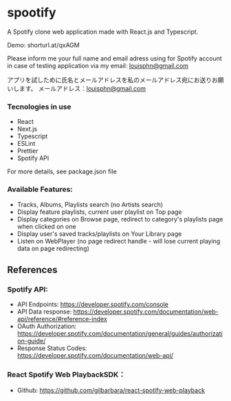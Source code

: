 # spootify

A Spotify clone web application made with React.js and Typescript.

Demo: shorturl.at/qxAGM

Please inform me your full name and email adress using for Spotify account in case of testing application
via my email: louisphn@gmail.com

アプリを試しために氏名とメールアドレスを私のメールアドレス宛にお送りお願いします。
メールアドレス：louisphn@gmail.com

### Tecnologies in use

- React
- Next.js
- Typescript
- ESLint
- Prettier
- Spotify API

For more details, see package.json file

### Available Features:
- Tracks, Albums, Playlists search (no Artists search)
- Display feature playlists, current user playlist on Top page
- Display categories on Browse page, redirect to category's playlists page when clicked on one
- Display user's saved tracks/playlists on Your Library page
- Listen on WebPlayer (no page redirect handle - will lose current playing data on page redirecting)


## References

### Spotify API:
- API Endpoints: https://developer.spotify.com/console
- API Data response: https://developer.spotify.com/documentation/web-api/reference/#reference-index
- OAuth Authorization: https://developer.spotify.com/documentation/general/guides/authorization-guide/
- Response Status Codes: https://developer.spotify.com/documentation/web-api/

### React Spotify Web PlaybackSDK：
- Github: https://github.com/gilbarbara/react-spotify-web-playback
